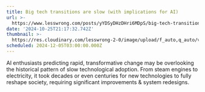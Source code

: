 ```yaml
---
title: Big tech transitions are slow (with implications for AI)
url: >-
  https://www.lesswrong.com/posts/yYDSyDHzDHri6MDpS/big-tech-transitions-are-slow-with-implications-for-ai
date: '2024-10-25T21:17:32.742Z'
thumbnail: >-
  https://res.cloudinary.com/lesswrong-2-0/image/upload/f_auto,q_auto/v1/mirroredImages/yYDSyDHzDHri6MDpS/nwrjsusdhysrm1df4rbl
scheduled: 2024-12-05T03:00:00.000Z
---
```

AI enthusiasts predicting rapid, transformative change may be overlooking the historical pattern of slow technological adoption. From steam engines to electricity, it took decades or even centuries for new technologies to fully reshape society, requiring significant improvements & system redesigns.
